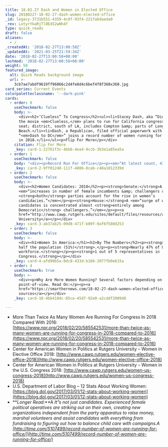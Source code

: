 ```yaml
---
title: 18.02.27 Dash and Women in Elected Office
slug: 20180227-18-02-27-dash-women-elected-office
_id: legacy-3731b551-4359-4c8f-93f4-221fabdaeda0
_rev: LotyrYkaRjTl0E452wNh4f
type: quick_reads
draft: false
aliases:
  - /
_createdAt: '2018-02-27T13:00:58Z'
_updatedAt: '2021-03-25T21:59:34Z'
date: '2018-02-27T13:00:58+00:00'
lastmod: '2018-02-27T13:00:58+00:00'
weight: 50
featured_image:
  alt: Quick Reads background image
  url: >-
    3cb7ae7abdf9619ff96066c2d4fe8d4c6bef4f8f360x360.jpg
card_series: Current Events
colorpaletteclassname: '--dark-pink'
cards:
  - order: 0
    useCheckmark: false
    body: >-
      <div><h2>‘Clueless” To Congress</h2><ul><li>Stacey Dash, aka “Dionne” from
      the movie <em>Clueless,</em> plans to run for California congressional
      seat; district, south of LA, includes Compton &amp; parts of Long
      Beach.</li><li>Dash, a Republican, filed official paperwork with slogan
      “<em>Dash to DC</em>” joins a record number of women running for Congress
      in 2018.</li></ul><p>Flip For More</p></div>
    citation: Flip For More
    _key: card-1-22761f3c-4bb6-4ea4-9ccb-3b3e1a85ea5a
  - order: 1
    useCheckmark: false
    body: "<div><p>Record Run For Office</p><p><em>“At latest count, 431 women were running for or were likely to run for the House nationwide a\x14 339 Democrats and 92 Republicans. At this point in 2016, there were fewer than half that: 212. Likewise, 50 women are running for or likely to run for Senate, compared with 25 at this point in 2016.”</em></p><p><a href=\"https://www.npr.org/2018/02/20/585542531/more-than-twice-as-many-women-are-running-for-congress-in-2018-compared-to-2016\">NPR: Read Article</a></p></div>"
    _key: card-2-9ff01240-111f-4806-8cab-c48a1012339d
  - order: 2
    useCheckmark: false
    body: >-
      <div><h2>Women Candidates: 2018</h2><p><strong>Senate:</strong>A
      <em>“increases in number of female incumbents &amp; challengers of
      <strong>both</strong> parties account for the rise in women’s
      candidacies.”</em></p><p><strong>House:</strong>A <em>“surge of women
      candidates is concentrated almost <strong>entirely among
      Democratic</strong> challengers.”</em></p><p><a
      href="http://www.cawp.rutgers.edu/sites/default/files/resources/a_closer_look_2018_outlook_final.pdf">Rutgers
      University</a></p></div>
    _key: card-3-ab37ab25-09d8-471f-b09f-0af6f580d253
  - order: 3
    useCheckmark: false
    body: >-
      <div><h1>Women In America:</h1><h2>By The Numbers</h2><p><strong>More than
      half the population (51%)</strong>.</p><p><strong>Nearly 47% of U.S.
      workforce.</strong></p><p><strong>1 out of 5 representatives in
      Congress.</strong></p></div>
    _key: card-4-afd99b5a-0dc8-433d-b166-2077fb0e615a
  - order: 4
    useCheckmark: true
    body: >-
      <div><p>Why Are More Women Running? Several factors depending on
      point-of-view. Read On:</p><p><a
      href="https://smarthernews.com/18-02-27-dash-women-elected-office/">view
      sources</a></p></div>
    _key: card-10-4bb4184c-85ce-45d7-92e0-a2cddf2009d8

---
```

* More Than Twice As Many Women Are Running For Congress In 2018 Compared With 2016: [https://www.npr.org/2018/02/20/585542531/more-than-twice-as-many-women-are-running-for-congress-in-2018-compared-to-2016](https://www.npr.org/2018/02/20/585542531/more-than-twice-as-many-women-are-running-for-congress-in-2018-compared-to-2016)
* Center for American Women in Politics at Rutgers University – Women in Elective Office 2018: [http://www.cawp.rutgers.edu/women-elective-office-2018](http://www.cawp.rutgers.edu/women-elective-office-2018)
* Center for American Women in Politics at Rutgers University – Women in the U.S. Congress 2018: [http://www.cawp.rutgers.edu/women-us-congress-2018](http://www.cawp.rutgers.edu/women-us-congress-2018)
* U.S. Department of Labor Blog – 12 Stats About Working Women: [https://blog.dol.gov/2017/03/01/12-stats-about-working-women](https://blog.dol.gov/2017/03/01/12-stats-about-working-women)
* **_Longer Read:_**A _It”s not just candidates. Experienced female political operatives are striking out on their own, creating new organizations independent from the party apparatus to raise money, marshal volunteers and assist candidates with everything from fundraising to figuring out how to balance child care with campaigns.A [http://time.com/5107499/record-number-of-women-are-running-for-office/](http://time.com/5107499/record-number-of-women-are-running-for-office/)_